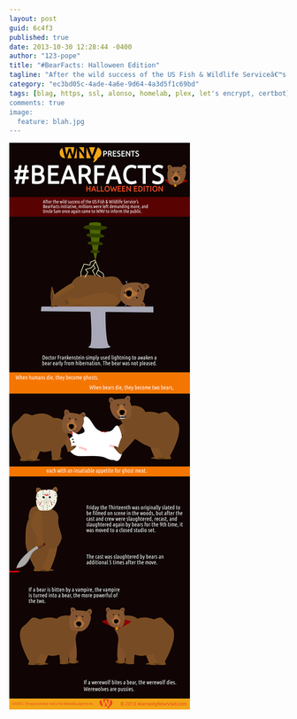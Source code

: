 ```yaml
---
layout: post
guid: 6c4f3
published: true
date: 2013-10-30 12:28:44 -0400
author: "123-pope"
title: "#BearFacts: Halloween Edition"
tagline: "After the wild success of the US Fish & Wildlife Serviceâ€™s BearFacts initiative, millions were left demanding more, and Uncle Sam once again came to WNV to inform the public, and we delivered in our typical highly effective and well-researched fashion."
category: "ec3bd05c-4ade-4a6e-9d64-4a3d5f1c69bd"
tags: [blag, https, ssl, alonso, homelab, plex, let's encrypt, certbot]
comments: true
image:
  feature: blah.jpg
---
```


![](/assets/img/lol/bearfacts_halloween.png "Aliens did, in fact, visit Roswell, NM in 1947. There, they encountered a single Grizzly Bear. That alien species has since disappeared without a trace.")